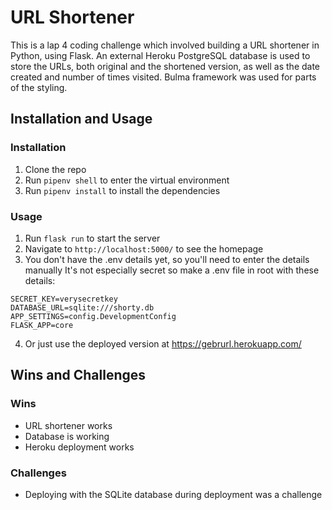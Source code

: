 # URL Shortener
This is a lap 4 coding challenge which involved building a URL shortener in Python, using Flask. An external Heroku PostgreSQL database is used to store the URLs, both original and the shortened version, as well as the date created and number of times visited. Bulma framework was used for parts of the styling.

## Installation and Usage
### Installation
1. Clone the repo
2. Run `pipenv shell` to enter the virtual environment
3. Run `pipenv install` to install the dependencies

### Usage
1. Run `flask run` to start the server
2. Navigate to `http://localhost:5000/` to see the homepage
3. You don't have the .env details yet, so you'll need to enter the details manually
It's not especially secret so make a .env file in root with these details:
```
SECRET_KEY=verysecretkey
DATABASE_URL=sqlite:///shorty.db
APP_SETTINGS=config.DevelopmentConfig
FLASK_APP=core
```
4. Or just use the deployed version at https://gebrurl.herokuapp.com/

## Wins and Challenges
### Wins
- URL shortener works
- Database is working
- Heroku deployment works

### Challenges
- Deploying with the SQLite database during deployment was a challenge

